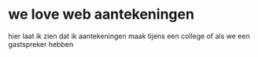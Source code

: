 # we love web aantekeningen
hier laat ik zien dat ik aantekeningen maak tijens een college of als we een gastspreker hebben
